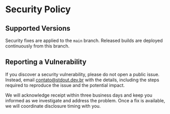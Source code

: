 # Security Policy

## Supported Versions

Security fixes are applied to the `main` branch. Released builds are deployed continuously from this branch.

## Reporting a Vulnerability

If you discover a security vulnerability, please do not open a public issue. Instead, email contato@stdout.dev.br with the details, including the steps required to reproduce the issue and the potential impact.

We will acknowledge receipt within three business days and keep you informed as we investigate and address the problem. Once a fix is available, we will coordinate disclosure timing with you.
